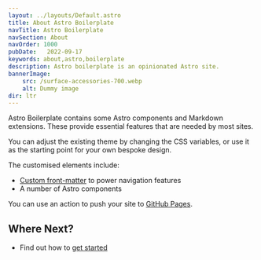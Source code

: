 ```yaml
---
layout: ../layouts/Default.astro
title: About Astro Boilerplate
navTitle: Astro Boilerplate
navSection: About
navOrder: 1000
pubDate:   2022-09-17
keywords: about,astro,boilerplate
description: Astro boilerplate is an opinionated Astro site.
bannerImage:
    src: /surface-accessories-700.webp
    alt: Dummy image
dir: ltr
---
```


Astro Boilerplate contains some Astro components and Markdown extensions. These provide essential features that are needed by most sites.

You can adjust the existing theme by changing the CSS variables, or use it as the starting point for your own bespoke design.

The customised elements include:

- [Custom front-matter](/about/front-matter/) to power navigation features
- A number of Astro components

You can use an action to push your site to [GitHub Pages](/about/github-pages/).

## Where Next?

- Find out how to [get started](/about/getting-started/)